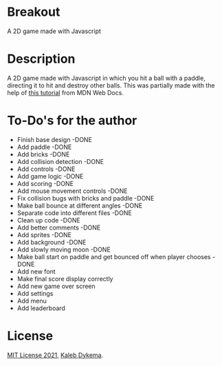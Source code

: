 # Breakout

A 2D game made with Javascript

# Description

A 2D game made with Javascript in which you hit a ball with a paddle, directing it to hit and destroy other balls. This was partially made with the help of [this tutorial](https://developer.mozilla.org/en-US/docs/Games/Tutorials/2D_Breakout_game_pure_JavaScript) from MDN Web Docs.

# To-Do's for the author

- Finish base design -DONE
- Add paddle -DONE
- Add bricks -DONE
- Add collision detection -DONE
- Add controls -DONE
- Add game logic -DONE
- Add scoring -DONE
- Add mouse movement controls -DONE
- Fix collision bugs with bricks and paddle -DONE
- Make ball bounce at different angles -DONE
- Separate code into different files -DONE
- Clean up code -DONE
- Add better comments -DONE
- Add sprites -DONE
- Add background -DONE
- Add slowly moving moon -DONE
- Make ball start on paddle and get bounced off when player chooses -DONE
- Add new font
- Make final score display correctly
- Add new game over screen
- Add settings
- Add menu
- Add leaderboard

# License

[MIT License 2021](https://mit-license.org), [Kaleb Dykema](https://github.com/KalebDykemal).
